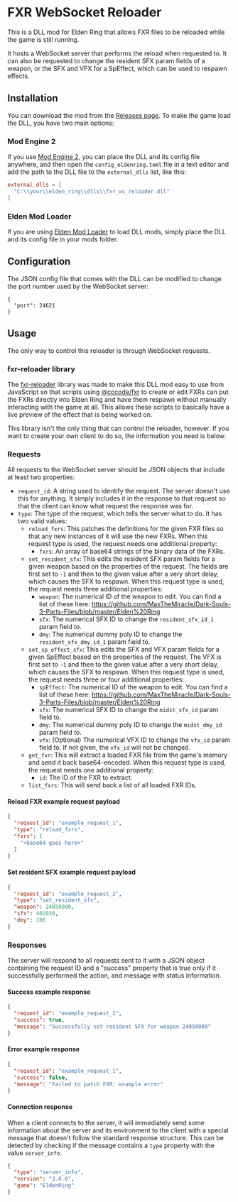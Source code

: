 # FXR WebSocket Reloader
This is a DLL mod for Elden Ring that allows FXR files to be reloaded while the game is still running.

It hosts a WebSocket server that performs the reload when requested to. It can also be requested to change the resident SFX param fields of a weapon, or the SFX and VFX for a SpEffect, which can be used to respawn effects.

## Installation
You can download the mod from the [Releases page](https://github.com/EvenTorset/fxr-ws-reloader/releases/latest). To make the game load the DLL, you have two main options:

### Mod Engine 2
If you use [Mod Engine 2](https://github.com/soulsmods/ModEngine2/releases/latest), you can place the DLL and its config file anywhere, and then open the `config_eldenring.toml` file in a text editor and add the path to the DLL file to the `external_dlls` list, like this:
```toml
external_dlls = [
  "C:\\your\\elden_ring\\dlls\\fxr_ws_reloader.dll"
]
```

### Elden Mod Loader
If you are using [Elden Mod Loader](https://www.nexusmods.com/eldenring/mods/117) to load DLL mods, simply place the DLL and its config file in your mods folder.

## Configuration
The JSON config file that comes with the DLL can be modified to change the port number used by the WebSocket server:
```jsonc
{
  "port": 24621
}
```

## Usage
The only way to control this reloader is through WebSocket requests.

### fxr-reloader library
The [fxr-reloader](https://www.npmjs.com/package/fxr-reloader) library was made to make this DLL mod easy to use from JavaScript so that scripts using [@cccode/fxr](https://www.npmjs.com/package/@cccode/fxr) to create or edit FXRs can put the FXRs directly into Elden Ring and have them respawn without manually interacting with the game at all. This allows these scripts to basically have a live preview of the effect that is being worked on.

This library isn't the only thing that can control the reloader, however. If you want to create your own client to do so, the information you need is below.

### Requests
All requests to the WebSocket server should be JSON objects that include at least two properties:
- `request_id`: A string used to identify the request. The server doesn't use this for anything. It simply includes it in the response to that request so that the client can know what request the response was for.
- `type`: The type of the request, which tells the server what to do. It has two valid values:
  - `reload_fxrs`: This patches the definitions for the given FXR files so that any new instances of it will use the new FXRs. When this request type is used, the request needs one additional property:
    - `fxrs`: An array of base64 strings of the binary data of the FXRs.
  - `set_resident_sfx`: This edits the resident SFX param fields for a given weapon based on the properties of the request. The fields are first set to `-1` and then to the given value after a very short delay, which causes the SFX to respawn. When this request type is used, the request needs three additional properties:
    - `weapon`: The numerical ID of the weapon to edit. You can find a list of these here: https://github.com/MaxTheMiracle/Dark-Souls-3-Parts-Files/blob/master/Elden%20Ring
    - `sfx`: The numerical SFX ID to change the `resident_sfx_id_1` param field to.
    - `dmy`: The numerical dummy poly ID to change the `resident_sfx_dmy_id_1` param field to.
  - `set_sp_effect_sfx`: This edits the SFX and VFX param fields for a given SpEffect based on the properties of the request. The VFX is first set to `-1` and then to the given value after a very short delay, which causes the SFX to respawn. When this request type is used, the request needs three or four additional properties:
    - `spEffect`: The numerical ID of the weapon to edit. You can find a list of these here: https://github.com/MaxTheMiracle/Dark-Souls-3-Parts-Files/blob/master/Elden%20Ring
    - `sfx`: The numerical SFX ID to change the `midst_sfx_id` param field to.
    - `dmy`: The numerical dummy poly ID to change the `midst_dmy_id` param field to.
    - `vfx`: (Optional) The numerical VFX ID to change the `vfx_id` param field to. If not given, the `vfx_id` will not be changed.
  - `get_fxr`: This will extract a loaded FXR file from the game's memory and send it back base64-encoded. When this request type is used, the request needs one additional property:
    - `id`: The ID of the FXR to extract.
  - `list_fxrs`: This will send back a list of all loaded FXR IDs.

#### Reload FXR example request payload
```json
{
  "request_id": "example_request_1",
  "type": "reload_fxrs",
  "fxrs": [
    "<base64 goes here>"
  ]
}
```

#### Set resident SFX example request payload
```json
{
  "request_id": "example_request_2",
  "type": "set_resident_sfx",
  "weapon": 24050000,
  "sfx": 402030,
  "dmy": 206
}
```

### Responses
The server will respond to all requests sent to it with a JSON object containing the request ID and a "success" property that is true only if it successfully performed the action, and message with status information.

#### Success example response
```json
{
  "request_id": "example_request_2",
  "success": true,
  "message": "Successfully set resident SFX for weapon 24050000"
}
```

#### Error example response
```json
{
  "request_id": "example_request_1",
  "success": false,
  "message": "Failed to patch FXR: example error"
}
```

#### Connection response
When a client connects to the server, it will immediately send some information about the server and its environment to the client with a special message that doesn't follow the standard response structure. This can be detected by checking if the message contains a `type` property with the value `server_info`.
```json
{
  "type": "server_info",
  "version": "3.0.0",
  "game": "EldenRing"
}
```
